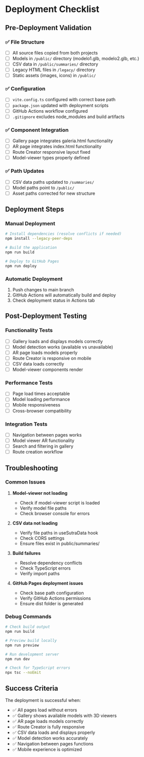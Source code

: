 # Deployment Checklist

## Pre-Deployment Validation

### ✅ File Structure
- [ ] All source files copied from both projects
- [ ] Models in `/public/` directory (modelo1.glb, modelo2.glb, etc.)
- [ ] CSV data in `/public/summaries/` directory
- [ ] Legacy HTML files in `/legacy/` directory
- [ ] Static assets (images, icons) in `/public/`

### ✅ Configuration
- [ ] `vite.config.ts` configured with correct base path
- [ ] `package.json` updated with deployment scripts
- [ ] GitHub Actions workflow configured
- [ ] `.gitignore` excludes node_modules and build artifacts

### ✅ Component Integration
- [ ] Gallery page integrates galeria.html functionality
- [ ] AR page integrates index.html functionality
- [ ] Route Creator responsive layout fixed
- [ ] Model-viewer types properly defined

### ✅ Path Updates
- [ ] CSV data paths updated to `/summaries/`
- [ ] Model paths point to `/public/`
- [ ] Asset paths corrected for new structure

## Deployment Steps

### Manual Deployment
```bash
# Install dependencies (resolve conflicts if needed)
npm install --legacy-peer-deps

# Build the application
npm run build

# Deploy to GitHub Pages
npm run deploy
```

### Automatic Deployment
1. Push changes to main branch
2. GitHub Actions will automatically build and deploy
3. Check deployment status in Actions tab

## Post-Deployment Testing

### Functionality Tests
- [ ] Gallery loads and displays models correctly
- [ ] Model detection works (available vs unavailable)
- [ ] AR page loads models properly
- [ ] Route Creator is responsive on mobile
- [ ] CSV data loads correctly
- [ ] Model-viewer components render

### Performance Tests
- [ ] Page load times acceptable
- [ ] Model loading performance
- [ ] Mobile responsiveness
- [ ] Cross-browser compatibility

### Integration Tests
- [ ] Navigation between pages works
- [ ] Model viewer AR functionality
- [ ] Search and filtering in gallery
- [ ] Route creation workflow

## Troubleshooting

### Common Issues

1. **Model-viewer not loading**
   - Check if model-viewer script is loaded
   - Verify model file paths
   - Check browser console for errors

2. **CSV data not loading**
   - Verify file paths in useSutraData hook
   - Check CORS settings
   - Ensure files exist in public/summaries/

3. **Build failures**
   - Resolve dependency conflicts
   - Check TypeScript errors
   - Verify import paths

4. **GitHub Pages deployment issues**
   - Check base path configuration
   - Verify GitHub Actions permissions
   - Ensure dist folder is generated

### Debug Commands
```bash
# Check build output
npm run build

# Preview build locally
npm run preview

# Run development server
npm run dev

# Check for TypeScript errors
npx tsc --noEmit
```

## Success Criteria

The deployment is successful when:
- ✅ All pages load without errors
- ✅ Gallery shows available models with 3D viewers
- ✅ AR page loads models correctly
- ✅ Route Creator is fully responsive
- ✅ CSV data loads and displays properly
- ✅ Model detection works accurately
- ✅ Navigation between pages functions
- ✅ Mobile experience is optimized
